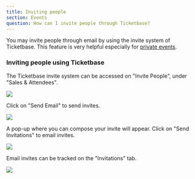 ```yaml
---
title: Inviting people
section: Events
question: How can I invite people through Ticketbase?
---
```


You may invite people through email by using the invite system of Ticketbase. This feature is very helpful especially for [private events].


### Inviting people using Ticketbase

The Ticketbase invite system can be accessed on "Invite People", under "Sales & Attendees".

![](http://i.imgur.com/xJl7hqM.png)


Click on "Send Email" to send invites.

![](http://i.imgur.com/UxKi8rv.png)


A pop-up where you can compose your invite will appear. Click on "Send Invitations" to email invites.

![](http://i.imgur.com/xC6s90y.png)


Email invites can be tracked on the "Invitations" tab.

![](http://i.imgur.com/2OtKDT7.png)




[private events]:registration-and-privacy.html
